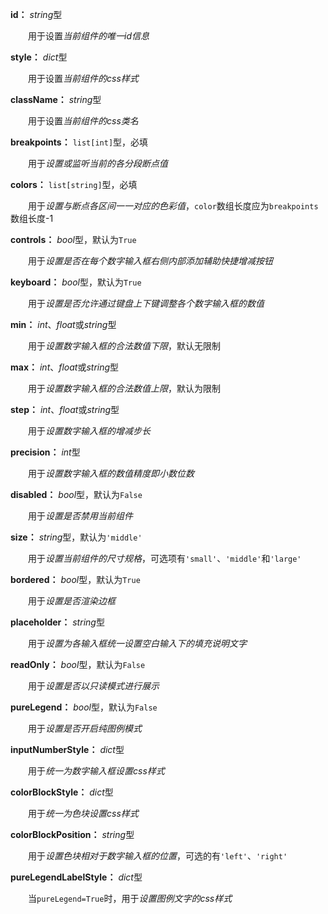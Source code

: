 **id：** *string*型

　　用于设置*当前组件的唯一id信息*

**style：** *dict*型

　　用于设置*当前组件的css样式*

**className：** *string*型

　　用于设置*当前组件的css类名*

**breakpoints：** `list[int]`型，必填

　　用于*设置或监听当前的各分段断点值*

**colors：** `list[string]`型，必填

　　用于*设置与断点各区间一一对应的色彩值*，`color`数组长度应为`breakpoints`数组长度-1

**controls：** *bool*型，默认为`True`

　　用于*设置是否在每个数字输入框右侧内部添加辅助快捷增减按钮*

**keyboard：** *bool*型，默认为`True`

　　用于*设置是否允许通过键盘上下键调整各个数字输入框的数值*

**min：** *int*、*float*或*string*型

　　用于*设置数字输入框的合法数值下限*，默认无限制

**max：** *int*、*float*或*string*型

　　用于*设置数字输入框的合法数值上限*，默认为限制

**step：** *int*、*float*或*string*型

　　用于*设置数字输入框的增减步长*

**precision：** *int*型

　　用于*设置数字输入框的数值精度即小数位数*

**disabled：** *bool*型，默认为`False`

　　用于*设置是否禁用当前组件*

**size：** *string*型，默认为`'middle'`

　　用于*设置当前组件的尺寸规格*，可选项有`'small'`、`'middle'`和`'large'`

**bordered：** *bool*型，默认为`True`

　　用于*设置是否渲染边框*

**placeholder：** *string*型

　　用于*设置为各输入框统一设置空白输入下的填充说明文字*

**readOnly：** *bool*型，默认为`False`

　　用于*设置是否以只读模式进行展示*

**pureLegend：** *bool*型，默认为`False`

　　用于*设置是否开启纯图例模式*

**inputNumberStyle：** *dict*型

　　用于*统一为数字输入框设置css样式*

**colorBlockStyle：** *dict*型

　　用于*统一为色块设置css样式*

**colorBlockPosition：** *string*型

　　用于*设置色块相对于数字输入框的位置*，可选的有`'left'`、`'right'`

**pureLegendLabelStyle：** *dict*型

　　当`pureLegend=True`时，用于*设置图例文字的css样式*